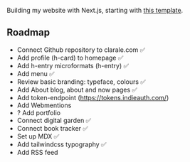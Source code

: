 Building my website with Next.js, starting with [this template](https://github.com/vercel/next.js/tree/canary/examples/blog-starter).

## Roadmap

- Connect Github repository to clarale.com ✅
- Add profile (h-card) to homepage ✅
- Add h-entry microformats (h-entry) ✅
- Add menu ✅
- Review basic branding: typeface, colours ✅
- Add About blog, about and now pages ✅
- Add token-endpoint (https://tokens.indieauth.com/)
- Add Webmentions
- ? Add portfolio
- Connect digital garden ✅
- Connect book tracker ✅
- Set up MDX ✅
- Add tailwindcss typography ✅
- Add RSS feed
